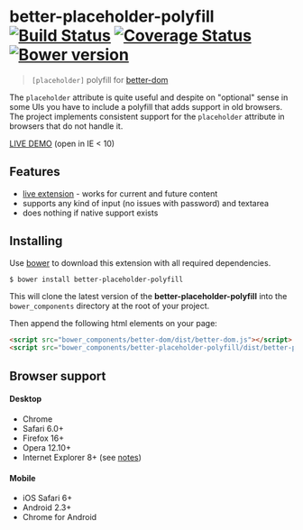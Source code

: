 # better-placeholder-polyfill<br>[![Build Status][travis-image]][travis-url] [![Coverage Status][coveralls-image]][coveralls-url] [![Bower version][fury-image]][fury-url]
> `[placeholder]` polyfill for [better-dom](https://github.com/chemerisuk/better-dom)

The `placeholder` attribute is quite useful and despite on "optional" sense in some UIs you have to include a polyfill that adds support in old browsers. The project implements consistent support for the `placeholder` attribute in browsers that do not handle it.

[LIVE DEMO](http://chemerisuk.github.io/better-placeholder-polyfill/) (open in IE < 10)

## Features
* [live extension](https://github.com/chemerisuk/better-dom/wiki/Live-extensions) - works for current and future content
* supports any kind of input (no issues with password) and textarea
* does nothing if native support exists

## Installing
Use [bower](http://bower.io/) to download this extension with all required dependencies.

    $ bower install better-placeholder-polyfill

This will clone the latest version of the __better-placeholder-polyfill__ into the `bower_components` directory at the root of your project.

Then append the following html elements on your page:

```html
<script src="bower_components/better-dom/dist/better-dom.js"></script>
<script src="bower_components/better-placeholder-polyfill/dist/better-placeholder-polyfill.js"></script>
```

## Browser support
#### Desktop
* Chrome
* Safari 6.0+
* Firefox 16+
* Opera 12.10+
* Internet Explorer 8+ (see [notes](https://github.com/chemerisuk/better-dom#notes-about-old-ies))

#### Mobile
* iOS Safari 6+
* Android 2.3+
* Chrome for Android

[travis-url]: http://travis-ci.org/chemerisuk/better-placeholder-polyfill
[travis-image]: http://img.shields.io/travis/chemerisuk/better-placeholder-polyfill/master.svg

[coveralls-url]: https://coveralls.io/r/chemerisuk/better-placeholder-polyfill
[coveralls-image]: http://img.shields.io/coveralls/chemerisuk/better-placeholder-polyfill/master.svg

[fury-url]: http://badge.fury.io/bo/better-placeholder-polyfill
[fury-image]: https://badge.fury.io/bo/better-placeholder-polyfill.svg

